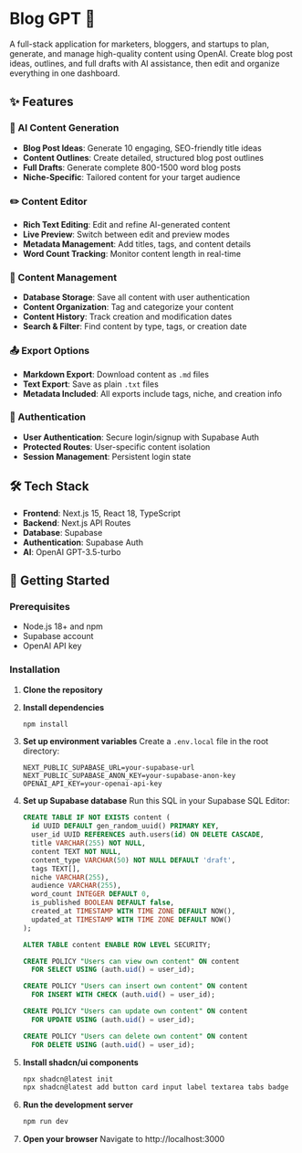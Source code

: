# Blog GPT 🚀

A full-stack application for marketers, bloggers, and startups to plan, generate, and manage high-quality content using OpenAI. Create blog post ideas, outlines, and full drafts with AI assistance, then edit and organize everything in one dashboard.

## ✨ Features

### 🤖 AI Content Generation
- **Blog Post Ideas**: Generate 10 engaging, SEO-friendly title ideas
- **Content Outlines**: Create detailed, structured blog post outlines
- **Full Drafts**: Generate complete 800-1500 word blog posts
- **Niche-Specific**: Tailored content for your target audience

### ✏️ Content Editor
- **Rich Text Editing**: Edit and refine AI-generated content
- **Live Preview**: Switch between edit and preview modes
- **Metadata Management**: Add titles, tags, and content details
- **Word Count Tracking**: Monitor content length in real-time

### 💾 Content Management
- **Database Storage**: Save all content with user authentication
- **Content Organization**: Tag and categorize your content
- **Content History**: Track creation and modification dates
- **Search & Filter**: Find content by type, tags, or creation date

### 📤 Export Options
- **Markdown Export**: Download content as `.md` files
- **Text Export**: Save as plain `.txt` files
- **Metadata Included**: All exports include tags, niche, and creation info

### 🔐 Authentication
- **User Authentication**: Secure login/signup with Supabase Auth
- **Protected Routes**: User-specific content isolation
- **Session Management**: Persistent login state

## 🛠️ Tech Stack

- **Frontend**: Next.js 15, React 18, TypeScript
- **Backend**: Next.js API Routes
- **Database**: Supabase
- **Authentication**: Supabase Auth
- **AI**: OpenAI GPT-3.5-turbo

## 🚀 Getting Started

### Prerequisites

- Node.js 18+ and npm
- Supabase account
- OpenAI API key

### Installation

1. **Clone the repository**

2. **Install dependencies**
   ```bash
   npm install
   ```

3. **Set up environment variables**
   Create a `.env.local` file in the root directory:
   ```env
   NEXT_PUBLIC_SUPABASE_URL=your-supabase-url
   NEXT_PUBLIC_SUPABASE_ANON_KEY=your-supabase-anon-key
   OPENAI_API_KEY=your-openai-api-key
   ```

4. **Set up Supabase database**
   Run this SQL in your Supabase SQL Editor:
   ```sql
   CREATE TABLE IF NOT EXISTS content (
     id UUID DEFAULT gen_random_uuid() PRIMARY KEY,
     user_id UUID REFERENCES auth.users(id) ON DELETE CASCADE,
     title VARCHAR(255) NOT NULL,
     content TEXT NOT NULL,
     content_type VARCHAR(50) NOT NULL DEFAULT 'draft',
     tags TEXT[],
     niche VARCHAR(255),
     audience VARCHAR(255),
     word_count INTEGER DEFAULT 0,
     is_published BOOLEAN DEFAULT false,
     created_at TIMESTAMP WITH TIME ZONE DEFAULT NOW(),
     updated_at TIMESTAMP WITH TIME ZONE DEFAULT NOW()
   );

   ALTER TABLE content ENABLE ROW LEVEL SECURITY;

   CREATE POLICY "Users can view own content" ON content
     FOR SELECT USING (auth.uid() = user_id);

   CREATE POLICY "Users can insert own content" ON content
     FOR INSERT WITH CHECK (auth.uid() = user_id);

   CREATE POLICY "Users can update own content" ON content
     FOR UPDATE USING (auth.uid() = user_id);

   CREATE POLICY "Users can delete own content" ON content
     FOR DELETE USING (auth.uid() = user_id);
   ```

5. **Install shadcn/ui components**
   ```bash
   npx shadcn@latest init
   npx shadcn@latest add button card input label textarea tabs badge
   ```

6. **Run the development server**
   ```bash
   npm run dev
   ```

7. **Open your browser**
   Navigate to http://localhost:3000



